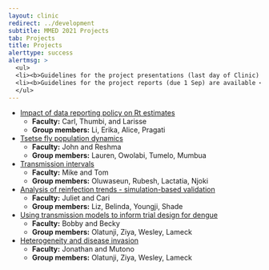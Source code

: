 ```yaml
---
layout: clinic
redirect: ../development
subtitle: MMED 2021 Projects
tab: Projects
title: Projects
alerttype: success
alertmsg: >
  <ul>
  <li><b>Guidelines for the project presentations (last day of Clinic) are available <a href="./projectPresentations">here</a>.</b></li>
  <li><b>Guidelines for the project reports (due 1 Sep) are available <a href="./projectReports">here</a>.</b></li>
  </ul>
---
```


- [Impact of data reporting policy on Rt estimates](./rt_data)
    - **Faculty:**  Carl, Thumbi, and Larisse
    - **Group members:** Li, Erika, Alice, Pragati
- [Tsetse fly population dynamics](./tsetse)
    - **Faculty:**  John and Reshma
    - **Group members:** Lauren, Owolabi, Tumelo, Mumbua
- [Transmission intervals](./trans_int)
    - **Faculty:** Mike and Tom
    - **Group members:** Oluwaseun, Rubesh, Lactatia, Njoki
- [Analysis of reinfection trends - simulation-based validation](./reinfections)
    - **Faculty:** Juliet and Cari
    - **Group members:** Liz, Belinda, Youngji, Shade
- [Using transmission models to inform trial design for dengue](./dengueTrials)
    - **Faculty:** Bobby and Becky
    - **Group members:** Olatunji, Ziya, Wesley, Lameck
- [Heterogeneity and disease invasion](./stochInv)
    - **Faculty:** Jonathan and Mutono
    - **Group members:** Olatunji, Ziya, Wesley, Lameck
